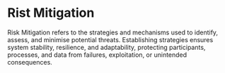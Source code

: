 # Rist Mitigation

Risk Mitigation refers to the strategies and mechanisms used to identify, assess, and minimise potential threats. Establishing strategies ensures system stability, resilience, and adaptability, protecting participants, processes, and data from failures, exploitation, or unintended consequences.
